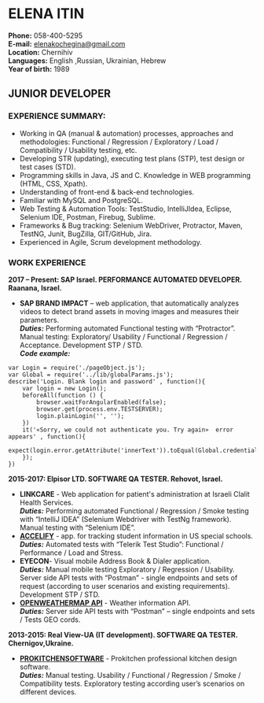 # ELENA ITIN
**Phone:** 	058-400-5295  
**E-mail:**	elenakochegina@gmail.com  
**Location:** Chernihiv  
**Languages:** English ,Russian, Ukrainian, Hebrew  
**Year of birth:** 1989  

## JUNIOR DEVELOPER 

### EXPERIENCE SUMMARY:
- 	Working in QA (manual & automation) processes, approaches and methodologies:
Functional / Regression / Exploratory / Load / Compatibility / Usability testing, etc.
-	Developing STR (updating), executing test plans (STP), test design or test cases (STD).
-	Programming skills in Java, JS and C. Knowledge in WEB programming (HTML, CSS, Xpath). 
-	Understanding of front-end & back-end technologies.
-	Familiar with MySQL and PostgreSQL.
-	Web Testing & Automation Tools: TestStudio, IntelliJIdea, Eclipse, Selenium IDE, Postman, Firebug, Sublime.
-	Frameworks & Bug tracking: Selenium WebDriver, Protractor, Maven, TestNG, Junit, BugZilla, GIT/GitHub, Jira.
-	Experienced in Agile, Scrum development methodology.

### WORK EXPERIENCE
**2017 – Present: SAP Israel. PERFORMANCE AUTOMATED DEVELOPER. Raanana, Israel.**  
- **SAP BRAND IMPACT** – web application, that automatically analyzes videos to detect brand assets in moving images and measures their parameters.  
***Duties:*** Performing automated Functional testing with “Protractor”. Manual testing: Exploratory/ Usability / Functional / Regression / Acceptance. Development STP / STD.  
***Code example:***  
```
var Login = require('./pageObject.js');
var Global = require('../lib/globalParams.js');
describe('Login. Blank login and password' , function(){
    var login = new Login();
    beforeAll(function () {
        browser.waitForAngularEnabled(false);
        browser.get(process.env.TESTSERVER);
        login.plainLogin('', '');
    })
    it('«Sorry, we could not authenticate you. Try again»  error appears' , function(){ 
        expect(login.error.getAttribute('innerText')).toEqual(Global.credentials.errorMessage);
    });
})
```
**2015-2017: Elpisor LTD. SOFTWARE QA TESTER. Rehovot, Israel.**  
- **LINKCARE** - Web application for patient's administration at Israeli Clalit Health Services.  
***Duties:*** Performing automated Functional / Regression / Smoke testing with “IntelliJ IDEA” (Selenium Webdriver with TestNg framework). Manual testing with “Selenium IDE”.  
- [**ACCELIFY**](http://accelify.com/) - app. for tracking student information in US special schools.  
***Duties:*** Automated tests with “Telerik Test Studio”: Functional / Performance / Load and Stress.
- **EYECON**- Visual mobile Address Book & Dialer application.  
***Duties:*** Manual mobile testing Exploratory / Regression / Usability. Server side API tests with “Postman” - single endpoints and sets of request (according to user scenarios and existing requirements). Development STP / STD.
- [**OPENWEATHERMAP API**](http://openweathermap.org/ ) - Weather information API.  
***Duties:*** Server side API tests with “Postman” – single endpoints and sets / Tests GEO cords.  

**2013-2015: Real View-UA (IT development). SOFTWARE QA TESTER. Chernigov,Ukraine.**  
- [**PROKITCHENSOFTWARE**](http://www.prokitchensoftware.com/) - Prokitchen professional kitchen design software.  
***Duties:*** Manual testing. Usability / Functional / Regression / Smoke / Compatibility tests. Exploratory  testing  according user’s scenarios on different devices.

